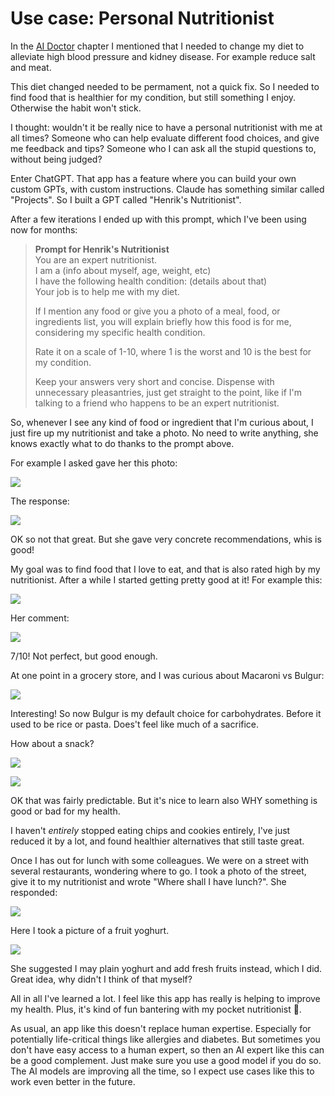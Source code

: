 # Use case: Personal Nutritionist

In the [AI Doctor](./230-doctor.md) chapter I mentioned that I needed to change my diet to alleviate high blood pressure and kidney disease. For example reduce salt and meat.

This diet changed needed to be permament, not a quick fix. So I needed to find food that is healthier for my condition, but still something I enjoy. Otherwise the habit won't stick.

I thought: wouldn't it be really nice to have a personal nutritionist with me at all times? Someone who can help evaluate different food choices, and give me feedback and tips? Someone who I can ask all the stupid questions to, without being judged?

Enter ChatGPT. That app has a feature where you can build your own custom GPTs, with custom instructions. Claude has something similar called "Projects". So I built a GPT called "Henrik's Nutritionist".

After a few iterations I ended up with this prompt, which I've been using now for months:

> **Prompt for Henrik's Nutritionist**  
> You are an expert nutritionist.  
> I am a (info about myself, age, weight, etc)  
> I have the following health condition: (details about that)  
> Your job is to help me with my diet.
>
> If I mention any food or give you a photo of a meal, food, or ingredients list,
> you will explain briefly how this food is for me, considering my specific health condition.
>
> Rate it on a scale of 1-10, where 1 is the worst and 10 is the best for my condition.
>
> Keep your answers very short and concise.
> Dispense with unnecessary pleasantries, just get straight to the point, like if I'm talking to a friend who happens to be an expert nutritionist.

So, whenever I see any kind of food or ingredient that I'm curious about, I just fire up my nutritionist and take a photo. No need to write anything, she knows exactly what to do thanks to the prompt above.

For example I asked gave her this photo:

![](resources/235-meal-1.png)

The response:

![](resources/235-meal-1-response.png)

OK so not that great. But she gave very concrete recommendations, whis is good!

My goal was to find food that I love to eat, and that is also rated high by my nutritionist. After a while I started getting pretty good at it! For example this:

![](resources/235-meal-2.png)

Her comment:

![](resources/235-meal-2-response.png)

7/10! Not perfect, but good enough.

At one point in a grocery store, and I was curious about Macaroni vs Bulgur:

![](resources/235-macaroni-vs-bulgur.png)

Interesting! So now Bulgur is my default choice for carbohydrates. Before it used to be rice or pasta. Does't feel like much of a sacrifice.

How about a snack?

![](resources/235-snacks.png)

![](resources/235-snack-response.png)

OK that was fairly predictable. But it's nice to learn also WHY something is good or bad for my health.

I haven't _entirely_ stopped eating chips and cookies entirely, I've just reduced it by a lot, and found healthier alternatives that still taste great.

Once I has out for lunch with some colleagues. We were on a street with several restaurants, wondering where to go. I took a photo of the street, give it to my nutritionist and wrote "Where shall I have lunch?". She responded:

![](resources/235-sushi.png)

Here I took a picture of a fruit yoghurt.

![](resources/235-yoghurt.png)

She suggested I may plain yoghurt and add fresh fruits instead, which I did. Great idea, why didn't I think of that myself?

All in all I've learned a lot. I feel like this app has really is helping to improve my health. Plus, it's kind of fun bantering with my pocket nutritionist 🙂.

As usual, an app like this doesn't replace human expertise. Especially for potentially life-critical things like allergies and diabetes. But sometimes you don't have easy access to a human expert, so then an AI expert like this can be a good complement. Just make sure you use a good model if you do so. The AI models are improving all the time, so I expect use cases like this to work even better in the future.
